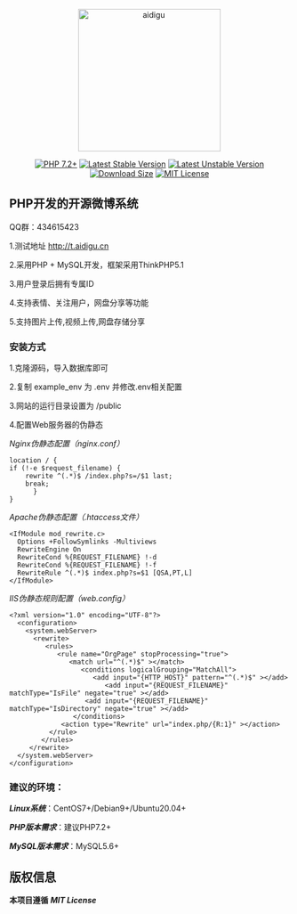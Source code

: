 <p align="center">
    <a href="https://github.com/lty628/aidigu">
        <img src="https://raw.githubusercontent.com/lty628/aidigu/master/public/favicon.ico" width="256" alt="aidigu" />
    </a>
</p>
<p align="center">
    <a href="https://github.com/lty628/aidigu"><img src="https://img.shields.io/badge/PHP-7.2%2B-blue?style=for-the-badge&color=%238d4bbb" alt="PHP 7.2+"></a>
    <a href="https://github.com/lty628/aidigu"><img src="https://img.shields.io/badge/STABLE-1.5.0-blue?style=for-the-badge&color=%230aa344" alt="Latest Stable Version"></a>
    <a href="https://github.com/lty628/aidigu"><img src="https://img.shields.io/badge/UNSTABLE-1.5.x--DEV-blue?style=for-the-badge&color=%23ff0097" alt="Latest Unstable Version"></a>
    <a href="https://github.com/lty628/aidigu"><img src="https://img.shields.io/badge/SIZE-9.3MB-blue?style=for-the-badge&color=%23f0c239" alt="Download Size"></a>
    <a href="https://raw.githubusercontent.com/lty628/aidigu/master/LICENSE"><img src="https://img.shields.io/badge/LICENSE-MIT-blue?style=for-the-badge&color=%234b5cc4" alt="MIT License"></a>
</p>



## **PHP开发的开源微博系统**

QQ群：434615423

1.测试地址 http://t.aidigu.cn

2.采用PHP + MySQL开发，框架采用ThinkPHP5.1

3.用户登录后拥有专属ID

4.支持表情、关注用户，网盘分享等功能

5.支持图片上传,视频上传,网盘存储分享

### **安装方式**

1.克隆源码，导入数据库即可

2.复制 example_env 为 .env 并修改.env相关配置

3.网站的运行目录设置为 /public

4.配置Web服务器的伪静态  

*Nginx伪静态配置（nginx.conf）*  

    location / {
    if (!-e $request_filename) {
        rewrite ^(.*)$ /index.php?s=/$1 last;
        break;
          }
    }

*Apache伪静态配置（.htaccess文件）*

    <IfModule mod_rewrite.c>
      Options +FollowSymlinks -Multiviews
      RewriteEngine On
      RewriteCond %{REQUEST_FILENAME} !-d
      RewriteCond %{REQUEST_FILENAME} !-f
      RewriteRule ^(.*)$ index.php?s=$1 [QSA,PT,L]
    </IfModule>

*IIS伪静态规则配置（web.config）*

    <?xml version="1.0" encoding="UTF-8"?>
      <configuration>
        <system.webServer>
          <rewrite>
             <rules>
                <rule name="OrgPage" stopProcessing="true">
                   <match url="^(.*)$" ></match>
                      <conditions logicalGrouping="MatchAll">
                         <add input="{HTTP_HOST}" pattern="^(.*)$" ></add>
                            <add input="{REQUEST_FILENAME}" matchType="IsFile" negate="true" ></add>
                       <add input="{REQUEST_FILENAME}" matchType="IsDirectory" negate="true" ></add>
                    </conditions>
                 <action type="Rewrite" url="index.php/{R:1}" ></action>
              </rule>
            </rules>
         </rewrite>
      </system.webServer>
    </configuration>
    
### **建议的环境：**

***Linux系统***：CentOS7+/Debian9+/Ubuntu20.04+  

***PHP版本需求***：建议PHP7.2+  

***MySQL版本需求***：MySQL5.6+

## 版权信息

**本项目遵循** ***MIT License***

